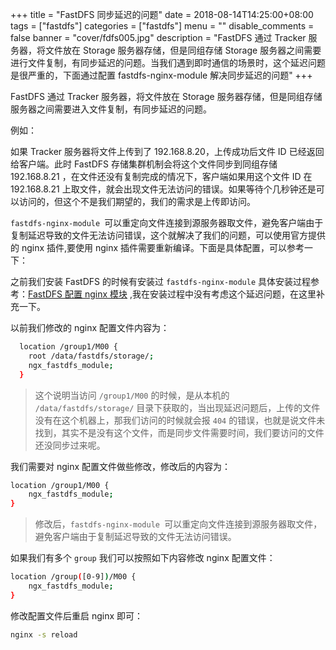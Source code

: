 +++
title = "FastDFS 同步延迟的问题"
date = 2018-08-14T14:25:00+08:00
tags = ["fastdfs"]
categories = ["fastdfs"]
menu = ""
disable_comments = false
banner = "cover/fdfs005.jpg"
description = "FastDFS 通过 Tracker 服务器，将文件放在 Storage 服务器存储，但是同组存储 Storage 服务器之间需要进行文件复制，有同步延迟的问题。当我们遇到即时通信的场景时，这个延迟问题是很严重的，下面通过配置 fastdfs-nginx-module 解决同步延迟的问题"
+++

FastDFS 通过 Tracker 服务器，将文件放在 Storage 服务器存储，但是同组存储服务器之间需要进入文件复制，有同步延迟的问题。

例如：

如果 Tracker 服务器将文件上传到了 192.168.8.20，上传成功后文件 ID 已经返回给客户端。此时 FastDFS 存储集群机制会将这个文件同步到同组存储 192.168.8.21 ，在文件还没有复制完成的情况下，客户端如果用这个文件 ID 在 192.168.8.21 上取文件，就会出现文件无法访问的错误。如果等待个几秒钟还是可以访问的，但这个不是我们期望的，我们的需求是上传即访问。

`fastdfs-nginx-module `可以重定向文件连接到源服务器取文件，避免客户端由于复制延迟导致的文件无法访问错误，这个就解决了我们的问题，可以使用官方提供的 nginx 插件,要使用 nginx 插件需要重新编译。下面是具体配置，可以参考一下：

之前我们安装 FastDFS 的时候有安装过 `fastdfs-nginx-module` 具体安装过程参考：[FastDFS 配置 nginx 模块](https://yeaheo.com/post/fdfs-config-nginx-module/) ,我在安装过程中没有考虑这个延迟问题，在这里补充一下。

以前我们修改的 nginx 配置文件内容为：

  
```bash
  location /group1/M00 {
    root /data/fastdfs/storage/;
    ngx_fastdfs_module;
  }
```
> 这个说明当访问 `/group1/M00` 的时候，是从本机的 `/data/fastdfs/storage/` 目录下获取的，当出现延迟问题后，上传的文件没有在这个机器上，那我们访问的时候就会报 `404` 的错误，也就是说文件未找到，其实不是没有这个文件，而是同步文件需要时间，我们要访问的文件还没同步过来呢。

我们需要对 nginx 配置文件做些修改，修改后的内容为：

```bash
location /group1/M00 {
    ngx_fastdfs_module;
}
```
> 修改后，`fastdfs-nginx-module `可以重定向文件连接到源服务器取文件，避免客户端由于复制延迟导致的文件无法访问错误。

如果我们有多个 `group` 我们可以按照如下内容修改 nginx 配置文件：

```bash
location /group([0-9])/M00 {
    ngx_fastdfs_module;
}
```

修改配置文件后重启 nginx 即可：

```bash
nginx -s reload
```
